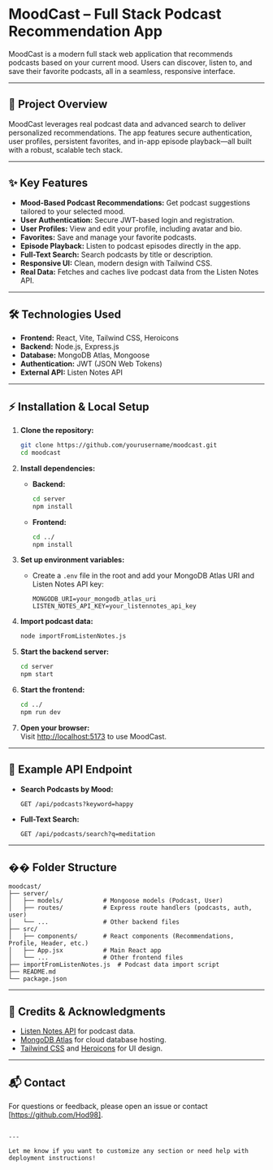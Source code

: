 # MoodCast – Full Stack Podcast Recommendation App

MoodCast is a modern full stack web application that recommends podcasts based on your current mood. Users can discover, listen to, and save their favorite podcasts, all in a seamless, responsive interface.

---

## 🚀 Project Overview

MoodCast leverages real podcast data and advanced search to deliver personalized recommendations. The app features secure authentication, user profiles, persistent favorites, and in-app episode playback—all built with a robust, scalable tech stack.

---

## ✨ Key Features

- **Mood-Based Podcast Recommendations:** Get podcast suggestions tailored to your selected mood.
- **User Authentication:** Secure JWT-based login and registration.
- **User Profiles:** View and edit your profile, including avatar and bio.
- **Favorites:** Save and manage your favorite podcasts.
- **Episode Playback:** Listen to podcast episodes directly in the app.
- **Full-Text Search:** Search podcasts by title or description.
- **Responsive UI:** Clean, modern design with Tailwind CSS.
- **Real Data:** Fetches and caches live podcast data from the Listen Notes API.

---

## 🛠️ Technologies Used

- **Frontend:** React, Vite, Tailwind CSS, Heroicons
- **Backend:** Node.js, Express.js
- **Database:** MongoDB Atlas, Mongoose
- **Authentication:** JWT (JSON Web Tokens)
- **External API:** Listen Notes API

---

## ⚡ Installation & Local Setup

1. **Clone the repository:**
   ```sh
   git clone https://github.com/yourusername/moodcast.git
   cd moodcast
   ```

2. **Install dependencies:**
   - **Backend:**
     ```sh
     cd server
     npm install
     ```
   - **Frontend:**
     ```sh
     cd ../
     npm install
     ```

3. **Set up environment variables:**
   - Create a `.env` file in the root and add your MongoDB Atlas URI and Listen Notes API key:
     ```
     MONGODB_URI=your_mongodb_atlas_uri
     LISTEN_NOTES_API_KEY=your_listennotes_api_key
     ```

4. **Import podcast data:**
   ```sh
   node importFromListenNotes.js
   ```

5. **Start the backend server:**
   ```sh
   cd server
   npm start
   ```

6. **Start the frontend:**
   ```sh
   cd ../
   npm run dev
   ```

7. **Open your browser:**  
   Visit [http://localhost:5173](http://localhost:5173) to use MoodCast.

---

## 📡 Example API Endpoint

- **Search Podcasts by Mood:**
  ```
  GET /api/podcasts?keyword=happy
  ```
- **Full-Text Search:**
  ```
  GET /api/podcasts/search?q=meditation
  ```

---

## �� Folder Structure

```
moodcast/
├── server/
│   ├── models/           # Mongoose models (Podcast, User)
│   ├── routes/           # Express route handlers (podcasts, auth, user)
│   └── ...               # Other backend files
├── src/
│   ├── components/       # React components (Recommendations, Profile, Header, etc.)
│   ├── App.jsx           # Main React app
│   └── ...               # Other frontend files
├── importFromListenNotes.js  # Podcast data import script
├── README.md
└── package.json
```

---

## 🙏 Credits & Acknowledgments

- [Listen Notes API](https://www.listennotes.com/api/) for podcast data.
- [MongoDB Atlas](https://www.mongodb.com/atlas) for cloud database hosting.
- [Tailwind CSS](https://tailwindcss.com/) and [Heroicons](https://heroicons.com/) for UI design.

---

## 📬 Contact

For questions or feedback, please open an issue or contact [https://github.com/Hod98].

```

---

Let me know if you want to customize any section or need help with deployment instructions!
